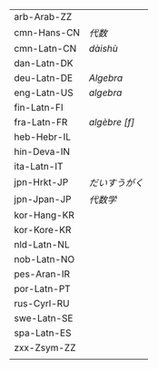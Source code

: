 | | |
|-|-|
| arb-Arab-ZZ |  |
| cmn-Hans-CN | _代数_ |
| cmn-Latn-CN | _dàishù_ |
| dan-Latn-DK |  |
| deu-Latn-DE | _Algebra_ |
| eng-Latn-US | _algebra_ |
| fin-Latn-FI |  |
| fra-Latn-FR | _algèbre [f]_ |
| heb-Hebr-IL |  |
| hin-Deva-IN |  |
| ita-Latn-IT |  |
| jpn-Hrkt-JP | _だいすうがく_ |
| jpn-Jpan-JP | _代数学_ |
| kor-Hang-KR |  |
| kor-Kore-KR |  |
| nld-Latn-NL |  |
| nob-Latn-NO |  |
| pes-Aran-IR |  |
| por-Latn-PT |  |
| rus-Cyrl-RU |  |
| swe-Latn-SE |  |
| spa-Latn-ES |  |
| zxx-Zsym-ZZ |  |
|  |  |
